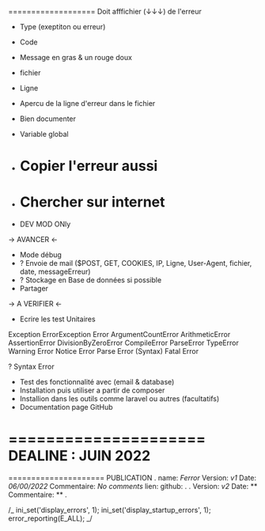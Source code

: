 ===================
Doit afffichier (↓↓↓) de l'erreur

- Type (exeptiton ou erreur)
- Code
- Message en gras & un rouge doux
- fichier
- Ligne
- Apercu de la ligne d'erreur dans le fichier
- Bien documenter
- Variable global
- # Copier l'erreur aussi
- # Chercher sur internet

- DEV MOD ONly

-> AVANCER <-

- Mode débug
- ? Envoie de mail ($POST, GET, COOKIES, IP, Ligne, User-Agent, fichier, date, messageErreur)
- ? Stockage en Base de données si possible
- Partager

-> A VERIFIER <-

- Ecrire les test Unitaires

Exception
ErrorException
Error
ArgumentCountError
ArithmeticError
AssertionError
DivisionByZeroError
CompileError
ParseError
TypeError
Warning Error
Notice Error
Parse Error (Syntax)
Fatal Error

? Syntax Error

- Test des fonctionnalité avec (email & database)
- Installation puis utiliser a partir de composer
- Installion dans les outils comme laravel ou autres (facultatifs)
- Documentation page GitHub

=====================
DEALINE : JUIN 2022
=====================

=====================
PUBLICATION
.
name: _Ferror_
Version: _v1_
Date: _06/00/2022_
Commentaire: _No comments_
lien:
github:
.
.
Version: _v2_
Date: **
Commentaire: **
.

/_
ini_set('display_errors', 1);
ini_set('display_startup_errors', 1);
error_reporting(E_ALL);
_/
